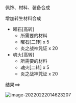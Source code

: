 佩饰、材料、装备合成

增加转生材料合成

- 曜石[高转]
  - 所需要的材料
  - 曜石[二转] x 5
  - 炎之战神凭证 x 20
- 魂火[高转]
  - 所需要的材料
  - 魂火[二转] x 5
  - 炎之战神凭证 x 20

结果==>

![image-20220222014623207](https://one-1253333369.cos.ap-shanghai.myqcloud.com/markdown/202202220146247.png)

